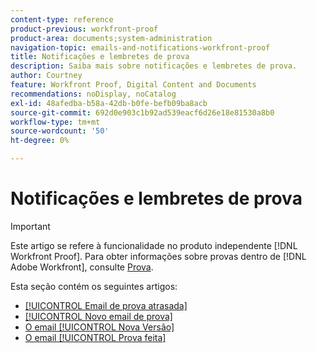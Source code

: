 ```yaml
---
content-type: reference
product-previous: workfront-proof
product-area: documents;system-administration
navigation-topic: emails-and-notifications-workfront-proof
title: Notificações e lembretes de prova
description: Saiba mais sobre notificações e lembretes de prova.
author: Courtney
feature: Workfront Proof, Digital Content and Documents
recommendations: noDisplay, noCatalog
exl-id: 48afedba-b58a-42db-b0fe-befb09ba8acb
source-git-commit: 692d0e903c1b92ad539eacf6d26e18e81530a8b0
workflow-type: tm+mt
source-wordcount: '50'
ht-degree: 0%

---
```


# Notificações e lembretes de prova

>[!IMPORTANT]
>
>Este artigo se refere à funcionalidade no produto independente [!DNL Workfront Proof]. Para obter informações sobre provas dentro de [!DNL Adobe Workfront], consulte [Prova](../../../review-and-approve-work/proofing/proofing.md).

Esta seção contém os seguintes artigos:

* [[!UICONTROL Email de prova atrasada]](../../../workfront-proof/wp-emailsntfctns/proof-notifications-and-reminders/late-proof-email.md)
* [[!UICONTROL Novo email de prova]](../../../workfront-proof/wp-emailsntfctns/proof-notifications-and-reminders/new-proof-email.md)
* [O email [!UICONTROL Nova Versão]](../../../workfront-proof/wp-emailsntfctns/proof-notifications-and-reminders/new-version-email.md)
* [O email [!UICONTROL Prova feita]](../../../workfront-proof/wp-emailsntfctns/proof-notifications-and-reminders/proof-made-email.md)
